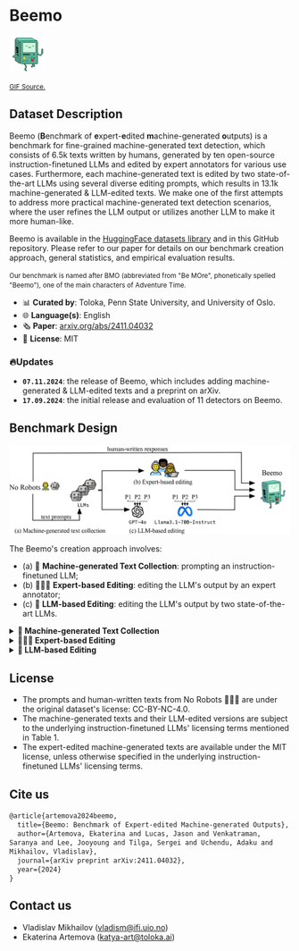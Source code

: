 # Beemo

<img src="beemo.gif" width="65" height="65" />

<small> [GIF Source.](https://slackmojis.com/emojis/67173-bmo) </small>

## Dataset Description

Beemo (**B**enchmark of **e**xpert-**e**dited **m**achine-generated **o**utputs) is a benchmark for fine-grained machine-generated text detection, which consists of 6.5k texts written by humans, generated by ten open-source instruction-finetuned LLMs and edited by expert annotators for various use cases. Furthermore, each machine-generated text is edited by two state-of-the-art LLMs using several diverse editing prompts, which results in 13.1k machine-generated & LLM-edited texts. We make one of the first attempts to address more practical machine-generated text detection scenarios, where the user refines the LLM output or utilizes another LLM to make it more human-like.

Beemo is available in the [HuggingFace datasets library](https://huggingface.co/datasets/toloka/beemo) and in this GitHub repository. Please refer to our paper for details on our benchmark creation approach, general statistics, and empirical evaluation results.

<small> Our benchmark is named after BMO (abbreviated from "Be MOre", phonetically spelled "Beemo"), one of the main characters of Adventure Time. </small>

* 📊 **Curated by**: Toloka, Penn State University, and University of Oslo.
* 🌐 **Language(s)**: English
* 🗞️ **Paper**: [arxiv.org/abs/2411.04032](https://arxiv.org/abs/2411.04032)
* 🪪 **License**: MIT

### 🔥Updates

* **`07.11.2024`**: the release of Beemo, which includes adding machine-generated & LLM-edited texts and a preprint on arXiv.
* **`17.09.2024`**: the initial release and evaluation of 11 detectors on Beemo.

## Benchmark Design

![beemo](beemo.jpg)

The Beemo's creation approach involves:

* (a) 🤖 **Machine-generated Text Collection**: prompting an instruction-finetuned LLM;
* (b) 👩🏻‍🔬 **Expert-based Editing**: editing the LLM's output by an expert annotator;
* (c) 🦾 **LLM-based Editing**: editing the LLM's output by two state-of-the-art LLMs.


<details>
 <summary><b>🤖 Machine-generated Text Collection</b></summary> 

The [No Robots 🙅‍♂️🤖](https://huggingface.co/datasets/HuggingFaceH4/no_robots) dataset is used as the source of prompts and corresponding human-written texts across the following categories: Generation, Rewrite, Summarize, Open QA, and Closed QA. We randomly sample each prompt to generate an output with one of ten open-source instruction-finetuned LLMs using the default 🤗 HuggingFace chat templates and inference hyperparameters.


| Name |Base | SFT corpus | License | Paper |
|:-------------------------------------|:--------|:-------------------------------------------------------------------|:--------------|:--------------------------------------------------------------|
| [HuggingFaceH4/zephyr-7b-beta](https://huggingface.co/HuggingFaceH4/zephyr-7b-beta) | Mistral-7B-v0.1 | UltraChat, UltradFeedback | MIT | [Tunstall et al. (2023)](https://arxiv.org/abs/2310.16944)  |
| [allenai/tulu-2-7b](https://huggingface.co/allenai/tulu-2-7b)  | Llama 2 7B | human-written and synthetic | AI2 ImpACT | [Ivison et al (2023)](https://arxiv.org/abs/2311.10702) |
| [allenai/tulu-2-13b](https://huggingface.co/allenai/tulu-2-13b)  | Llama 2 13B | human-written and synthetic | AI2 ImpACT | [Ivison et al. (2023)](https://arxiv.org/abs/2311.10702) |
| [google/gemma-2b-it](https://huggingface.co/google/gemma-2b-it)  | Gemma 2B | human-written and synthetic | Gemma license | [Gemma Team et al. (2024)](https://arxiv.org/abs/2403.08295) |
| [google/gemma-7b-it](https://huggingface.co/google/gemma-7b-it) | Gemma 7B | human-written and synthetic | Gemma license | [Gemma Team et al. (2024)](https://arxiv.org/abs/2403.08295) |
| [meta-llama/Llama-2-7b-chat-hf](https://huggingface.co/meta-llama/Llama-2-7b-chat-hf) | Llama 2 7B | Misc.| Llama license | [Touvron et al. (2023)](https://arxiv.org/abs/2307.09288) |
| [meta-llama/Llama-2-13b-chat-hf](https://huggingface.co/meta-llama/Llama-2-13b-chat-hf) | Llama 2 13B | Misc.| Llama license | [Touvron et al. (2023)](https://arxiv.org/abs/2307.09288) |
| [meta-llama/Llama-2-70b-chat-hf](https://huggingface.co/meta-llama/Llama-2-70b-chat-hf) | Llama 2 70B | Misc.| Llama license | [Touvron et al. (2023)](https://arxiv.org/abs/2307.09288) |
| [mistralai/Mistral-7B-Instruct-v0.1](https://huggingface.co/mistralai/Mistral-7B-Instruct-v0.1) | Mistral-7B-v0.1 | Misc. | Apache-2.0 | [Jiang et. al (2023)](https://arxiv.org/abs/2310.06825) |
| [mistralai/Mixtral-8x7B-Instruct-v0.1](https://huggingface.co/mistralai/Mixtral-8x7B-Instruct-v0.1) | Mixtral 8x7B | Misc.| Apache-2.0 | [Jiang et al. (2024)](https://arxiv.org/pdf/2401.04088) |
| [meta-llama/Llama-3.1-70B-Instruct](https://huggingface.co/meta-llama/Llama-3.1-70B-Instruct) | Llama-3.1 | Misc. | Llama | [Dubey et al. (2024)](https://arxiv.org/abs/2407.21783) |
| [GPT-4o](https://openai.com/index/gpt-4o-mini-advancing-cost-efficient-intelligence) | GPT-4 | Misc. | OpenAI | [OpenAI (2024)](https://openai.com/index/gpt-4o-mini-advancing-cost-efficient-intelligence/) |
<medium> Table 1: Overview of the instruction-finetuned LLMs used to create Beemo. ```GPT-4o``` and ```meta-llama/Llama-3.1-70B-Instruct``` are used only for LLM-based editing. </medium>
</details>


<details>
 <summary><b>👩🏻‍🔬 Expert-based Editing</b></summary> 

The machine-generated texts are edited by an in-house team of annotators, who are well experienced in refining content produced by LLMs. 
</details>


<details>
 <summary><b>🦾 LLM-based Editing</b></summary>

 The machine-generated texts are "humanized" by ```GPT-4o``` and ```meta-llama/Llama-3.1-70B-Instruct``` using three editing prompts.

* ```P1```: ```You are given a prompt and a text generated by AI using this prompt. Your task is to edit the AI-generated text to make it sound human-like and error-free. Ensure your overall edits do not exceed 40% of the generated text and the edited text follows the user request. Output only the edited text and do not explain your edits.\n\nPrompt: {prompt}\n\nAI text: {model_output}```
* ```P2```: ```You are given a pair containing two components: (1) a user prompt for an AI assistant and (2) the AI assistant’s response. Refine the AI-generated response to make it sound more natural. Vary your editing patterns and the portions of text you choose to modify, and ensure your overall edits are 20-40% of the words in the response.\n\nUser prompt: {prompt}\n\nAI-generated response: {model_output}```
* ```P3```: ```Modify a machine-generated response to a given prompt to make it appear more like it was written by a native English speaker. Ensure the revised version follows the user's intent. You should just give me the revised version without any other words.\n\nPrompt: {prompt}\n\nMachine-generated response: {model_output}```
</details>

## License

* The prompts and human-written texts from No Robots 🙅‍♂️🤖 are under the original dataset's license: CC-BY-NC-4.0.
* The machine-generated texts and their LLM-edited versions are subject to the underlying instruction-finetuned LLMs' licensing terms mentioned in Table 1.
* The expert-edited machine-generated texts are available under the MIT license, unless otherwise specified in the underlying instruction-finetuned LLMs' licensing terms.

## Cite us

```
@article{artemova2024beemo,
  title={Beemo: Benchmark of Expert-edited Machine-generated Outputs},
  author={Artemova, Ekaterina and Lucas, Jason and Venkatraman, Saranya and Lee, Jooyoung and Tilga, Sergei and Uchendu, Adaku and Mikhailov, Vladislav},
  journal={arXiv preprint arXiv:2411.04032},
  year={2024}
}
```

## Contact us

* Vladislav Mikhailov (vladism@ifi.uio.no)
* Ekaterina Artemova (katya-art@toloka.ai)
